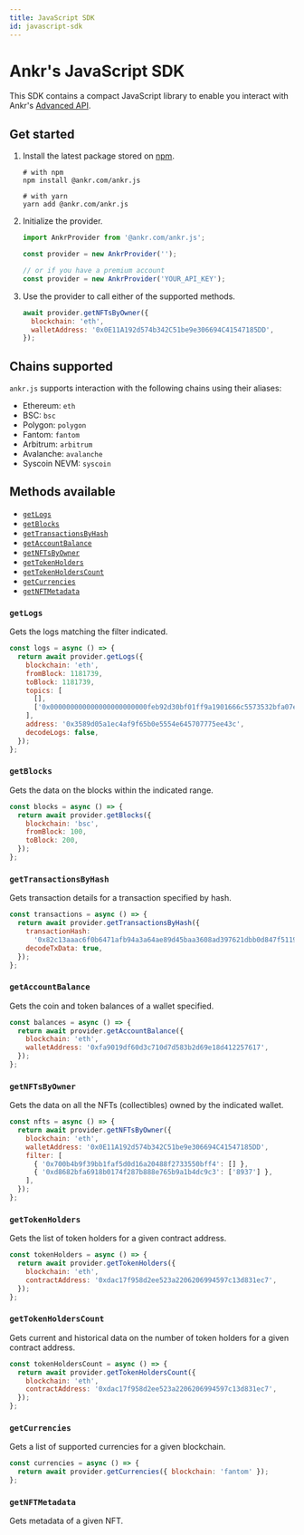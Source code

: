 ```yaml
---
title: JavaScript SDK
id: javascript-sdk
---
```


# Ankr's JavaScript SDK

This SDK contains a compact JavaScript library to enable you interact with Ankr's [Advanced API](/build-blockchain/products/v2/advanced-apis).

## Get started

1. Install the latest package stored on [npm](/build-blockchain/products/v2/advanced-apis/).

    ```shell
    # with npm
    npm install @ankr.com/ankr.js

    # with yarn
    yarn add @ankr.com/ankr.js
    ```

2. Initialize the provider.

    ```js
    import AnkrProvider from '@ankr.com/ankr.js';
    
    const provider = new AnkrProvider('');
    
    // or if you have a premium account
    const provider = new AnkrProvider('YOUR_API_KEY');
    ```

3. Use the provider to call either of the supported methods.

    ```js
    await provider.getNFTsByOwner({
      blockchain: 'eth',
      walletAddress: '0x0E11A192d574b342C51be9e306694C41547185DD',
    });
    ```

## Chains supported

`ankr.js` supports interaction with the following chains using their aliases:

  * Ethereum: `eth`
  * BSC: `bsc`
  * Polygon: `polygon`
  * Fantom: `fantom`
  * Arbitrum: `arbitrum`
  * Avalanche: `avalanche`
  * Syscoin NEVM: `syscoin`

## Methods available

  * [`getLogs`](/build-blockchain/products/advanced-apis/javascript-sdk/#getlogs)
  * [`getBlocks`](/build-blockchain/products/advanced-apis/javascript-sdk/#getblocks)
  * [`getTransactionsByHash`](/build-blockchain/products/advanced-apis/javascript-sdk/#gettransactionsbyhash)
  * [`getAccountBalance`](/build-blockchain/products/advanced-apis/javascript-sdk/#getaccountbalance)
  * [`getNFTsByOwner`](/build-blockchain/products/advanced-apis/javascript-sdk/#getnftsbyowner)
  * [`getTokenHolders`](/build-blockchain/products/advanced-apis/javascript-sdk/#gettokenholders)
  * [`getTokenHoldersCount`](/build-blockchain/products/advanced-apis/javascript-sdk/#gettokenholderscount)
  * [`getCurrencies`](/build-blockchain/products/advanced-apis/javascript-sdk/#getcurrencies)
  * [`getNFTMetadata`](/build-blockchain/products/advanced-apis/javascript-sdk/#getnftmetadata)

### `getLogs`

Gets the logs matching the filter indicated.

```js
const logs = async () => {
  return await provider.getLogs({
    blockchain: 'eth',
    fromBlock: 1181739,
    toBlock: 1181739,
    topics: [
      [],
      ['0x000000000000000000000000feb92d30bf01ff9a1901666c5573532bfa07eeec'],
    ],
    address: '0x3589d05a1ec4af9f65b0e5554e645707775ee43c',
    decodeLogs: false,
  });
};
```

### `getBlocks`

Gets the data on the blocks within the indicated range.

```js
const blocks = async () => {
  return await provider.getBlocks({
    blockchain: 'bsc',
    fromBlock: 100,
    toBlock: 200,
  });
};
```

### `getTransactionsByHash`

Gets transaction details for a transaction specified by hash.

```js
const transactions = async () => {
  return await provider.getTransactionsByHash({
    transactionHash:
      '0x82c13aaac6f0b6471afb94a3a64ae89d45baa3608ad397621dbb0d847f51196f',
    decodeTxData: true,
  });
};
```

### `getAccountBalance`

Gets the coin and token balances of a wallet specified.

```js
const balances = async () => {
  return await provider.getAccountBalance({
    blockchain: 'eth',
    walletAddress: '0xfa9019df60d3c710d7d583b2d69e18d412257617',
  });
};
```

### `getNFTsByOwner`

Gets the data on all the NFTs (collectibles) owned by the indicated wallet.

```js
const nfts = async () => {
  return await provider.getNFTsByOwner({
    blockchain: 'eth',
    walletAddress: '0x0E11A192d574b342C51be9e306694C41547185DD',
    filter: [
      { '0x700b4b9f39bb1faf5d0d16a20488f2733550bff4': [] },
      { '0xd8682bfa6918b0174f287b888e765b9a1b4dc9c3': ['8937'] },
    ],
  });
};
```

### `getTokenHolders`

Gets the list of token holders for a given contract address.

```js
const tokenHolders = async () => {
  return await provider.getTokenHolders({
    blockchain: 'eth',
    contractAddress: '0xdac17f958d2ee523a2206206994597c13d831ec7',
  });
};
```

### `getTokenHoldersCount`

Gets current and historical data on the number of token holders for a given contract address.

```js
const tokenHoldersCount = async () => {
  return await provider.getTokenHoldersCount({
    blockchain: 'eth',
    contractAddress: '0xdac17f958d2ee523a2206206994597c13d831ec7',
  });
};
```

### `getCurrencies`

Gets a list of supported currencies for a given blockchain.

```js
const currencies = async () => {
  return await provider.getCurrencies({ blockchain: 'fantom' });
};
```

### `getNFTMetadata`

Gets metadata of a given NFT.

```js

```

